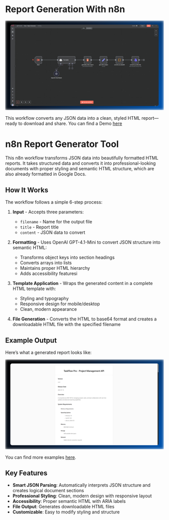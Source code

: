 # Report Generation With n8n

![n8n-report-generation-tool](./n8n-report-generation-tool.png)

This workflow converts any JSON data into a clean, styled HTML report—ready to download and share. You can find a Demo [here](https://youtu.be/OF8ykvRjdQE?si=TX3d_JXu6mWL-OyA)

# n8n Report Generator Tool

This n8n workflow transforms JSON data into beautifully formatted HTML reports. It takes structured data and converts it into professional-looking documents with proper styling and semantic HTML structure, which are also already formatted in Google Docs.

## How It Works

The workflow follows a simple 6-step process:

1. **Input** - Accepts three parameters:
   - `filename` - Name for the output file
   - `title` - Report title
   - `content` - JSON data to convert

2. **Formatting** - Uses OpenAI GPT-4.1-Mini to convert JSON structure into semantic HTML:
   - Transforms object keys into section headings
   - Converts arrays into lists
   - Maintains proper HTML hierarchy
   - Adds accessibility featuresi

3. **Template Application** - Wraps the generated content in a complete HTML template with:
   - Styling and typography
   - Responsive design for mobile/desktop
   - Clean, modern appearance

4. **File Generation** -  Converts the HTML to base64 format and creates a downloadable HTML file with the specified filename

## Example Output

Here’s what a generated report looks like:

![n8n-report-generation-report-example](./n8n-report-generation-report-example.png)

You can find more examples [here](./report-examples).

## Key Features

- **Smart JSON Parsing**: Automatically interprets JSON structure and creates logical document sections
- **Professional Styling**: Clean, modern design with responsive layout
- **Accessibility**: Proper semantic HTML with ARIA labels
- **File Output**: Generates downloadable HTML files
- **Customizable**: Easy to modify styling and structure
